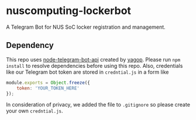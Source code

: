# nuscomputing-lockerbot
A Telegram Bot for NUS SoC locker registration and management.

## Dependency
This repo uses [node-telegram-bot-api](https://github.com/yagop/node-telegram-bot-api) created by [yagop](https://github.com/yagop).
Please run `npm install` to resolve dependencies before using this repo.
Also, credentials like our Telegram bot token are stored in `credntial.js` in a form like
```javascript
module.exports = Object.freeze({
    token: 'YOUR_TOKEN_HERE'
});
```
In consideration of privacy, we added the file to `.gitignore` so please create your own `credntial.js`.
